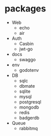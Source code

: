 # packages

- Web
    - echo
    - air
- Auth
    - Casbin
    - jwt-go
- docs
    - swaggo
- env
    - godotenv
- DB
    - sqlc
    - dbmate
    - sqlite
    - mysql
    - postgresql
    - mongodb
    - redis
    - badgerdb
- Queue
    - rabbitmq
